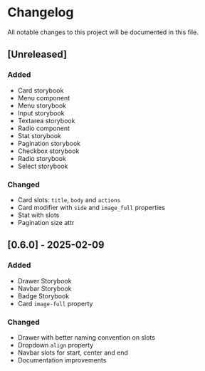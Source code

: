 # Changelog

All notable changes to this project will be documented in this file.

## [Unreleased]

### Added

- Card storybook
- Menu component
- Menu storybook
- Input storybook
- Textarea storybook
- Radio component
- Stat storybook
- Pagination storybook
- Checkbox storybook
- Radio storybook
- Select storybook

### Changed

- Card slots: `title`, `body` and `actions`
- Card modifier with `side` and `image_full` properties
- Stat with slots
- Pagination size attr

## [0.6.0] - 2025-02-09

### Added

- Drawer Storybook
- Navbar Storybook
- Badge Storybook
- Card `image-full` property

### Changed

- Drawer with better naming convention on slots
- Dropdown `align` property
- Navbar slots for start, center and end
- Documentation improvements
